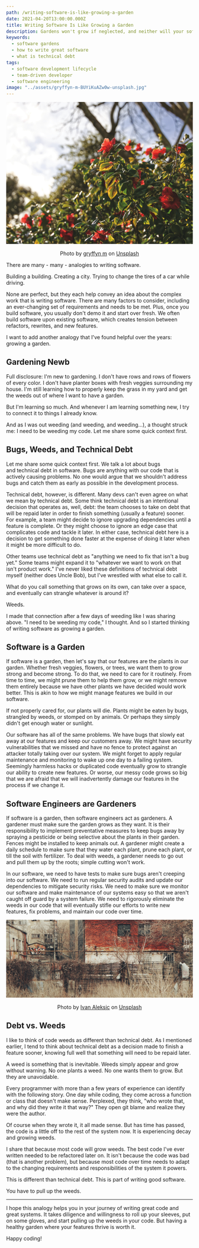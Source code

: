 ```yaml
---
path: /writing-software-is-like-growing-a-garden
date: 2021-04-20T13:00:00.000Z
title: Writing Software Is Like Growing a Garden
description: Gardens won't grow if neglected, and neither will your software.
keywords:
  - software gardens
  - how to write great software
  - what is technical debt
tags:
  - software development lifecycle
  - team-driven developer
  - software engineering
image: "../assets/gryffyn-m-BUYiKuAZw0w-unsplash.jpg"
---
```


![](../assets/gryffyn-m-BUYiKuAZw0w-unsplash.jpg "flowers reaching to the sun")

<center>

<span class="credit">

Photo by [gryffyn m](https://unsplash.com/@botanicalnature?utm_source=unsplash&utm_medium=referral&utm_content=creditCopyText) on [Unsplash](https://unsplash.com/s/photos/garden-lush?utm_source=unsplash&utm_medium=referral&utm_content=creditCopyText)
  
</span>

</center>

There are many - many - analogies to writing software.

Building a building. Creating a city. Trying to change the tires of a car while driving.

None are perfect, but they each help convey an idea about the complex work that is writing software. There are many factors to consider, including an ever-changing set of requirements and needs to be met. Plus, once you build software, you usually don't demo it and start over fresh. We often build software upon existing software, which creates tension between refactors, rewrites, and new features.

I want to add another analogy that I've found helpful over the years: growing a garden.

## Gardening Newb

Full disclosure: I'm new to gardening. I don't have rows and rows of flowers of every color. I don't have planter boxes with fresh veggies surrounding my house. I'm still learning how to properly keep the grass in my yard and get the weeds out of where I want to have a garden.

But I'm learning so much. And whenever I am learning something new, I try to connect it to things I already know.

And as I was out weeding (and weeding, and weeding...), a thought struck me: I need to be weeding my code. Let me share some quick context first.

## Bugs, Weeds, and Technical Debt

Let me share some quick context first. We talk a lot about bugs and technical debt in software. Bugs are anything with our code that is actively causing problems. No one would argue that we shouldn't address bugs and catch them as early as possible in the development process.

Technical debt, however, is different. Many devs can't even agree on what we mean by technical debt. Some think technical debt is an intentional decision that operates as, well, debt: the team chooses to take on debt that will be repaid later in order to finish something (usually a feature) sooner. For example, a team might decide to ignore upgrading dependencies until a feature is complete. Or they might choose to ignore an edge case that complicates code and tackle it later. In either case, technical debt here is a decision to get something done faster at the expense of doing it later when it might be more difficult to do.

Other teams use technical debt as "anything we need to fix that isn't a bug yet." Some teams might expand it to "whatever we want to work on that isn't product work." I've never liked these definitions of technical debt myself (neither does Uncle Bob), but I've wrestled with what else to call it. 

What do you call something that grows on its own, can take over a space, and eventually can strangle whatever is around it?

Weeds.

I made that connection after a few days of weeding like I was sharing above. "I need to be weeding my code," I thought. And so I started thinking of writing software as growing a garden.

## Software is a Garden

If software is a garden, then let's say that our features are the plants in our garden. Whether fresh veggies, flowers, or trees, we want them to grow strong and become strong. To do that, we need to care for it routinely. From time to time, we might prune them to help them grow, or we might remove them entirely because we have other plants we have decided would work better. This is akin to how we might manage features we build in our software.

If not properly cared for, our plants will die. Plants might be eaten by bugs, strangled by weeds, or stomped on by animals. Or perhaps they simply didn't get enough water or sunlight.

Our software has all of the same problems. We have bugs that slowly eat away at our features and keep our customers away. We might have security vulnerabilities that we missed and have no fence to protect against an attacker totally taking over our system. We might forget to apply regular maintenance and monitoring to wake up one day to a failing system. Seemingly harmless hacks or duplicated code eventually grow to strangle our ability to create new features. Or worse, our messy code grows so big that we are afraid that we will inadvertently damage our features in the process if we change it.

## Software Engineers are Gardeners

If software is a garden, then software engineers act as gardeners. A gardener must make sure the garden grows as they want. It is their responsibility to implement preventative measures to keep bugs away by spraying a pesticide or being selective about the plants in their garden. Fences might be installed to keep animals out. A gardener might create a daily schedule to make sure that they water each plant, prune each plant, or till the soil with fertilizer. To deal with weeds, a gardener needs to go out and pull them up by the roots; simple cutting won't work.

In our software, we need to have tests to make sure bugs aren't creeping into our software. We need to run regular security audits and update our dependencies to mitigate security risks. We need to make sure we monitor our software and make maintenance of our systems easy so that we aren't caught off guard by a system failure. We need to rigorously eliminate the weeds in our code that will eventually stifle our efforts to write new features, fix problems, and maintain our code over time.

![](../assets/ivan-aleksic-kw7gVHhc-cI-unsplash.jpeg "Weeds")

<center>

<span class="credit">

Photo by [Ivan Aleksic](https://unsplash.com/@ivalex?utm_source=unsplash&utm_medium=referral&utm_content=creditCopyText) on [Unsplash](https://unsplash.com/s/photos/weeds?utm_source=unsplash&utm_medium=referral&utm_content=creditCopyText)
  

</span>

</center>

## Debt vs. Weeds

I like to think of code weeds as different than technical debt. As I mentioned earlier, I tend to think about technical debt as a decision made to finish a feature sooner, knowing full well that something will need to be repaid later. 

A weed is something that is inevitable. Weeds simply appear and grow without warning. No one plants a weed. No one wants them to grow. But they are unavoidable.

Every programmer with more than a few years of experience can identify with the following story. One day while coding, they come across a function or class that doesn't make sense. Perplexed, they think, "who wrote that, and why did they write it that way?" They open git blame and realize they were the author. 

Of course when they wrote it, it all made sense. But has time has passed, the code is a little off to the rest of the system now. It is experiencing decay and growing weeds.

I share that because most code will grow weeds. The best code I've ever written needed to be refactored later on. It isn't because the code was bad (that is another problem), but because most code over time needs to adapt to the changing requirements and responsibilities of the system it powers.

This is different than technical debt. This is part of writing good software. 

You have to pull up the weeds.

---

I hope this analogy helps you in your journey of writing great code and great systems. It takes diligence and willingness to roll up your sleeves, put on some gloves, and start pulling up the weeds in your code. But having a healthy garden where your features thrive is worth it.

Happy coding!
